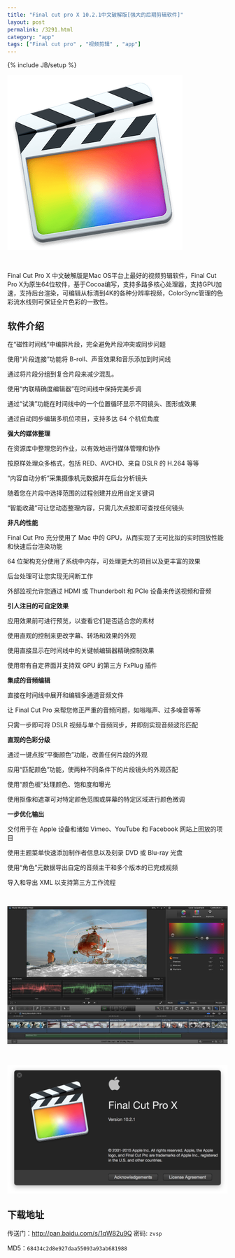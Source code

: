 ```yaml
---
title: "Final cut pro X 10.2.1中文破解版[强大的后期剪辑软件]"
layout: post
permalink: /3291.html
category: "app"
tags: ["Final cut pro" , "视频剪辑" , "app"]
---
```

{% include JB/setup %}


![](/wp-content/uploads/2015/06/3b65a85a5b2c8254.png)

 

Final Cut Pro X 中文破解版是Mac OS平台上最好的视频剪辑软件，Final Cut Pro X为原生64位软件，基于Cocoa编写，支持多路多核心处理器，支持GPU加速，支持后台渲染，可编辑从标清到4K的各种分辨率视频，ColorSync管理的色彩流水线则可保证全片色彩的一致性。

## 软件介绍

在“磁性时间线”中编排片段，完全避免片段冲突或同步问题

使用“片段连接”功能将 B-roll、声音效果和音乐添加到时间线

通过将片段分组到复合片段来减少混乱。

使用“内联精确度编辑器”在时间线中保持完美步调

通过“试演”功能在时间线中的一个位置循环显示不同镜头、图形或效果

通过自动同步编辑多机位项目，支持多达 64 个机位角度

**强大的媒体整理**

在资源库中整理您的作业，以有效地进行媒体管理和协作

按原样处理众多格式，包括 RED、AVCHD、来自 DSLR 的 H.264 等等

“内容自动分析”采集摄像机元数据并在后台分析镜头

随着您在片段中选择范围的过程创建并应用自定关键词

“智能收藏”可让您动态整理内容，只需几次点按即可查找任何镜头

**非凡的性能**

Final Cut Pro 充分使用了 Mac 中的 GPU，从而实现了无可比拟的实时回放性能和快速后台渲染功能

64 位架构充分使用了系统中内存，可处理更大的项目以及更丰富的效果

后台处理可让您实现无间断工作

外部监视允许您通过 HDMI 或 Thunderbolt 和 PCIe 设备来传送视频和音频

**引人注目的可自定效果**

应用效果前可进行预览，以查看它们是否适合您的素材

使用直观的控制来更改字幕、转场和效果的外观

使用直接显示在时间线中的关键帧编辑器精确控制效果

使用带有自定界面并支持双 GPU 的第三方 FxPlug 插件

**集成的音频编辑**

直接在时间线中展开和编辑多通道音频文件

让 Final Cut Pro 来帮您修正严重的音频问题，如嗡嗡声、过多噪音等等

只需一步即可将 DSLR 视频与单个音频同步，并即刻实现音频波形匹配

**直观的色彩分级**

通过一键点按“平衡颜色”功能，改善任何片段的外观

应用“匹配颜色”功能，使两种不同条件下的片段镜头的外观匹配

使用“颜色板”处理颜色、饱和度和曝光

使用抠像和遮罩可对特定颜色范围或屏幕的特定区域进行颜色微调

**一步优化输出**

交付用于在 Apple 设备和诸如 Vimeo、YouTube 和 Facebook 网站上回放的项目

使用主题菜单快速添加制作者信息以及刻录 DVD 或 Blu-ray 光盘

使用“角色”元数据导出自定的音频主干和多个版本的已完成视频

导入和导出 XML 以支持第三方工作流程

 

![](/wp-content/uploads/2015/06/45e2033f66fc3e29.jpeg)

 

![](/wp-content/uploads/2015/06/05acfe7328ad4f97.png)

## 下载地址

传送门：<http://pan.baidu.com/s/1qW82u9Q> 密码: `zvsp`

MD5：`68434c2d8e927daa55093a93ab681988`